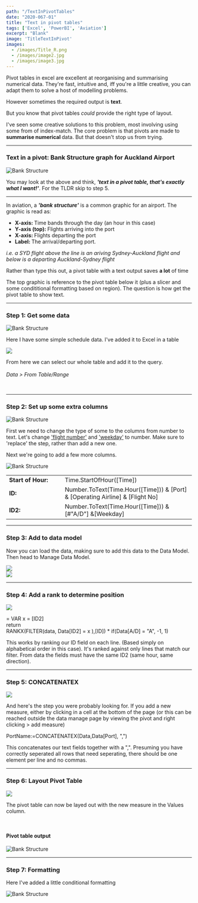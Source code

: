 ```yaml
---
path: "/TextInPivotTables"
date: "2020-067-01"
title: "Text in pivot tables"
tags: ['Excel', 'PowerBI', 'Aviation']
excerpt: "Blank"
image: 'TitleTextInPivot'
images:
  - /images/Title_R.png
  - /images/image2.jpg
  - /images/image3.jpg
---
```


<p>

Pivot tables in excel are excellent at reorganising and summarising numerical data.  They're fast, intuitive and, iff you're a little creative, you can adapt them to solve a host of modelling problems.

However sometimes the required output is <b>text</b>. 

But you know that pivot tables <i> could </i> provide the right type of layout. 

I've seen some creative solutions to this problem, most involving using some from of index-match. The core problem is that pivots are made to <b> summarise numerical </b> data. But that doesn't stop us from trying. 

</p>

---

<h3>Text in a pivot: Bank Structure graph for Auckland Airport</h3>

![Bank Structure](./Bank_Structure.png) 

<p>
You may look at the above and think, <b><i>'text in a pivot table, that's exactly what I want!'</i></b>. For the TLDR skip to step 5. 

---

In aviation, a <b><i>'bank structure'</i></b> is a common graphic for an airport. The graphic is read as:
<ul>
    <li><b>X-axis: </b>Time bands through the day (an hour in this case)</li>
    <li><b>Y-axis (top): </b>Flights arriving into the port</li>
    <li><b>X-axis: </b>Flights departing the port</li>
    <li><b>Label: </b>The arrival/departing port.</li>
</ul>

<i> i.e. a SYD flight above the line is an ariving Sydney-Auckland flight and below is a departing Auckland-Sydney flight </i>

Rather than type this out, a pivot table with a text output saves <b>a lot</b> of time

The top graphic is reference to the pivot table below it (plus a slicer and some condititional formatting based on region).
The question is how get the pivot table to show text.
</p>

---
<h3>Step 1: Get some data</h3>

![Bank Structure](./Data.png) 

Here I have some simple schedule data.
I've added it to Excel in a table 

<div class = "imageContainer">
    <div class = "imageContained" style = "width: 400px;"><img src= "./FromTable.png"></div>
    <div class = "textContained"> 
        <p> From here we can select our whole table and add it to the query. 
        <br></br>
        <i> Data > From Table/Range </i> 
        </p>
    </div>
</div>

<br>

---

<h3>Step 2: Set up some extra columns</h3>


![Bank Structure](./ChangeType.png) 

<p>
First we need to change the type of some to the columns from number to text. 
Let's change <u>'flight number'</u> and <u>'weekday'</u> to number. Make sure to 'replace' the step, rather than add a new one. 
</p>
<p>
Next we're going to add a few more columns.
</p>

![Bank Structure](./NewColumns.png) 


<table class = "CodeTable">
    <colgroup>
       <col span="1" style="width: 30%;">
       <col span="1" style="width: 70%;">
    </colgroup>
    <tr>
        <td class= "CTL"><b>Start of Hour:</b></td>
        <td class= "CTR"><span class = "code">Time.StartOfHour([Time])</span></td>
    </tr>
    <tr>
        <td class= "CTL"><b>ID:</b></td>
        <td class= "CTR"><span class = "code">Number.ToText(Time.Hour([Time])) & [Port]  & [Operating Airline]  & [Flight No]</span></td>
    </tr>
    <tr>
        <td class= "CTL"><b>ID2:</b></td>
        <td class= "CTR"><span class = "code">Number.ToText(Time.Hour([Time])) & [#"A/D"] &[Weekday]</span></td>
    </tr>
</table>

---

<h3>Step 3: Add to data model</h3>

<p> 
    Now you can load the data, making sure to add this data to the Data Model.
    Then head to Manage Data Model.
</p>



<div class = "doubleImageContainer">
    <div class = "doubleImage"><img src= "./AddToModel.png"></div>
    <div class = "doubleImage"><img src= "./ManageDataModel.png"></div>
</div>

---

<h3>Step 4: Add a rank to determine position</h3>



<div class = "imageContainer">
    <div class = "imageContained" style = "width: 400px;"><img src= "./Rank.png"></div>
    <div class = "textContained"> 
        <p>
        <span class = "code">
        =   VAR x = [ID2] <br>
            return <br>
            RANKX(FILTER(data, Data[ID2] = x   ),[ID]) * if(Data[A/D] = "A", -1, 1)</span>
        </p>
        <p>
        This works by ranking our ID field on each line. (Based simply on alphabetical order in this case).
        It's ranked against only lines that match our filter.  From data the fields must have the same ID2 (same hour, same direction).
        </p>
    </div>
</div>

---

<h3>Step 5: CONCATENATEX</h3>

<div class = "imageContainer">
    <div class = "imageContained" style = "width: 400px;"><img src= "./PortName.png"></div>
    <div class = "textContained"> 
        <p>
        And here's the step you were probably looking for. 
        If you add a new measure, either by clicking in a cell at the bottom of the page (or this can be reached outside the data manage page by viewing the pivot and right clicking > add measure)
        </p>
        <p>
        <span class = "code">
        PortName:=CONCATENATEX(Data,Data[Port], ",")</span></span>
        </p>
        <p>
        This concatenates our text fields together with a ",". 
        Presuming you have correctly seperated all rows that need seperating, there should be one element per line and no commas. 
        </p>


</div>
</p>

---
<h3>Step 6: Layout Pivot Table</h3>

<div class = "imageContainer">
    <div class = "imageContained" style = "width: 400px;"><img src= "./Fields.png"></div>
    <div class = "textContained"> 
        <p> 
        The pivot table can now be layed out with the new measure in the Values column.
        </p>
    </div>
</div>

<br>
<h4>Pivot table output</h4>

![Bank Structure](./BlankTable.png) 

---
<h3>Step 7: Formatting</h3>

<p>Here I've added a little conditional formatting</p>

![Bank Structure](./FinalProduct.png) 

